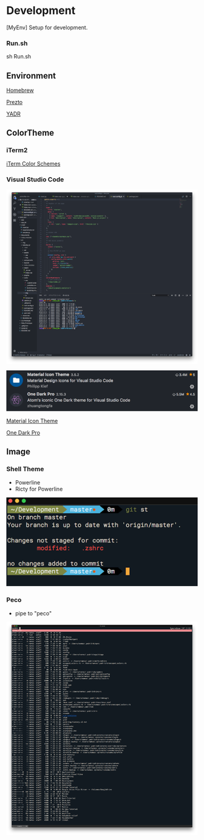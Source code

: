 # Development
[MyEnv] Setup for development.

### Run.sh

sh Run.sh

## Environment

[Homebrew](https://brew.sh/index_ja)

[Prezto](https://github.com/sorin-ionescu/prezto)

[YADR](https://github.com/skwp/dotfiles)

## ColorTheme

### iTerm2

[iTerm Color Schemes](https://github.com/mbadolato/iTerm2-Color-Schemes)

### Visual Studio Code

![](img/vscode2.png)

![](img/vscode.png)

[Material Icon Theme](https://github.com/PKief/vscode-material-icon-theme)

[One Dark Pro](https://github.com/Binaryify/OneDark-Pro)

## Image

### Shell Theme

- Powerline
- Ricty for Powerline

![](img/shell.png)

### Peco

- pipe to "peco"

![](img/peco.png)